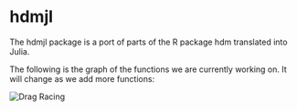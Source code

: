 # hdmjl
The hdmjl package is a port of parts of the R package hdm translated into Julia.

The following is the graph of the functions we are currently working on. It will change as we add more functions:

![Drag Racing](Dragster.jpg)
